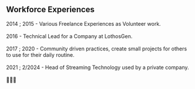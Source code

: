 ## Workforce Experiences
2014 ; 2015 - Various Freelance Experiences as Volunteer work.<br /><br />
2016 - Technical Lead for a Company at LothosGen. <br /><br />
2017 ; 2020 - Community driven practices, create small projects for others to use for their daily routine.<br /><br />
2021 ; 2/2024 - Head of Streaming Technology used by a private company.<br /><br />
👀👀👀

